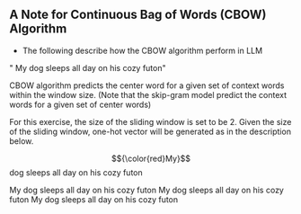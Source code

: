 ## A Note for Continuous Bag of Words (CBOW) Algorithm

* The following describe how the CBOW algorithm perform in LLM



" My dog sleeps all day on his cozy futon"



CBOW algorithm predicts the center word for a given set of context words within the window size. 
(Note that the skip-gram model predict the context words for a given set of center words)

For this exercise, the size of the sliding window is set to be 2. Given the size of the sliding window, one-hot vector will be generated as in the description below.

$${\color{red}My}$$ dog sleeps all day on his cozy futon


My dog sleeps all day on his cozy futon
My dog sleeps all day on his cozy futon
My dog sleeps all day on his cozy futon

